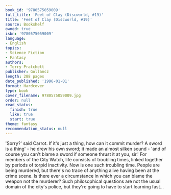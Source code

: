 ```yaml
---
book_id: '9780575059009'
full_title: 'Feet of Clay (Discworld, #19)'
title: 'Feet of Clay (Discworld, #19)'
source: Bookshelf
owned: true
isbn: '9780575059009'
language:
- English
topics:
- Science Fiction
- Fantasy
authors:
- Terry Pratchett
publisher: Gollancz
length: 288 pages
date_published: '1996-01-01'
format: Hardcover
type: book
cover_filename: 9780575059009.jpg
order: null
read_status:
  finish: true
  like: true
  start: true
theme: fantasy
recommendation_status: null
---
```

'Sorry?' said Carrot. If it's just a thing, how can it commit murder? A sword is a thing' - he drew his own sword; it made an almost silken sound - 'and of course you can't blame a sword if someone thrust it at you, sir.'
For members of the City Watch, life consists of troubling times, linked together by periods of torpid inactivity. Now is one such troubling time. People are being murdered, but there's no trace of anything alive having been at the crime scene. Is there ever a circumstance in which you can blame the weapon not the murderer? Such philosophical questions are not the usual domain of the city's police, but they're going to have to start learning fast...
